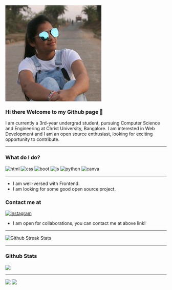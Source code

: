 <img src="/profileimg.jpg" alt="Profile" width="300" height="300" align="center" />

### Hi there Welcome to my Github page 👋

I am currently a 3rd-year undergrad student, pursuing Computer Science and Engineering at Christ University, Bangalore. I am interested in Web Development and I am an open source enthusiast, looking for exciting opportunity to contribute.

---
### What do I do?
<p>
<img src="https://img.shields.io/badge/HTML-E34F26?logo=html5&logoColor=white&style-the-badge" alt="html"  />
  
<img src="https://img.shields.io/badge/CSS-ffcccc?logo=css3&logoColor=white&style-the-badge" alt="css"  />

<img src="https://img.shields.io/badge/BootStrap-003b5f?logo=bootstrap&logoColor=white&style-the-badge" alt="boot"  />

<img src="https://img.shields.io/badge/JavaScript-F7DF1E?logo=javascript&logoColor=white&style-the-badge" alt="js"  />

<img src="https://img.shields.io/badge/Python-ffe873?logo=python&logoColor=white&style-the-badge" alt="python"  />

<img src="https://img.shields.io/badge/Canva-b3ffff?logo=canva&logoColor=white&style-the-badge" alt="canva"  />
</p>

---
 
 - I am well-versed with Frontend.
 - I am looking for some good open source project.
 
 ### Contact me at 
  
 <a href="https://www.linkedin.com/in/sanya-jain26/">
  <img
    alt="Instagram"
    src="https://img.shields.io/badge/LinkedIn-0e76a8?logo=linkedin&logoColor=white&style=for-the-badge"
  />
</a>

- I am open for collaborations, you can contact me at above link!

---

<img src="https://github-readme-streak-stats.herokuapp.com/?user=sanyajain26" alt="Github Streak Stats">

---

### Github Stats

<img align="center" src="https://github-readme-stats.vercel.app/api?username=sanyajain26&count_private=true&title_color=48C9B0&icon_color=FD9047&text_color=0C2233&custom_title=Sanya+Jain's+GitHub+Stats"/>

---
<p>
<img  src="https://github-readme-stats.vercel.app/api/top-langs?username=sanyajain26&count_private=true&title_color=48C9B0&icon_color=FD9047&text_color=0C2233&custom_title=Sanya+Jain's+GitHub+Stats"/>


<img  src="https://github-readme-stats.vercel.app/api/wakatime?username=sanyajain26&count_private=true&title_color=48C9B0&icon_color=FD9047&text_color=0C2233&custom_title=Sanya+Jain's+GitHub+Stats"/>
</p>
